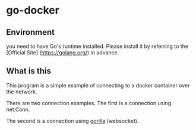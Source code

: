 # go-docker

## Environment

you need to have Go's runtime installed. Please install it by referring to the [Official Site] (https://golang.org/) in advance.

## What is this

This program is a simple example of connecting to a docker container over the network.

There are two connection examples. The first is a connection using net.Conn.

The second is a connection using [gorilla](https://github.com/gorilla/websocket) (websocket).